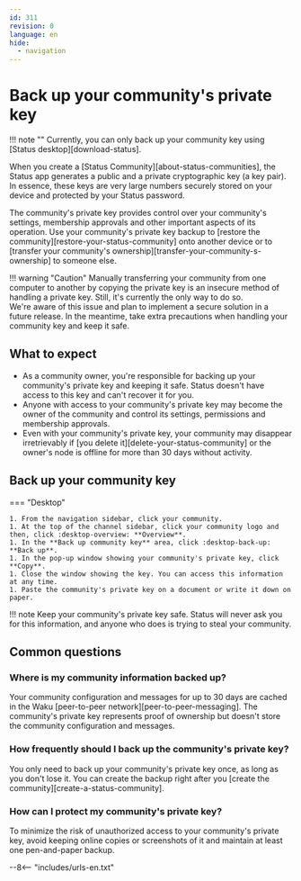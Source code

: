 ```yaml
---
id: 311
revision: 0
language: en
hide:
  - navigation
---
```


# Back up your community's private key

!!! note ""
    Currently, you can only back up your community key using [Status desktop][download-status].

When you create a [Status Community][about-status-communities], the Status app generates a public and a private cryptographic key (a key pair). In essence, these keys are very large numbers securely stored on your device and protected by your Status password.

The community's private key provides control over your community's settings, membership approvals and other important aspects of its operation. Use your community's private key backup to [restore the community][restore-your-status-community] onto another device or to [transfer your community's ownership][transfer-your-community-s-ownership] to someone else.

!!! warning "Caution"
    Manually transferring your community from one computer to another by copying the private key is an insecure method of handling a private key. Still, it's currently the only way to do so.</br>
    We're aware of this issue and plan to implement a secure solution in a future release. In the meantime, take extra precautions when handling your community key and keep it safe.

## What to expect

- As a community owner, you're responsible for backing up your community's private key and keeping it safe. Status doesn't have access to this key and can't recover it for you.
- Anyone with access to your community's private key may become the owner of the community and control its settings, permissions and membership approvals.
- Even with your community's private key, your community may disappear irretrievably if [you delete it][delete-your-status-community] or the owner's node is offline for more than 30 days without activity.

## Back up your community key

=== "Desktop"

    1. From the navigation sidebar, click your community.
    1. At the top of the channel sidebar, click your community logo and then, click :desktop-overview: **Overview**.
    1. In the **Back up community key** area, click :desktop-back-up: **Back up**.
    1. In the pop-up window showing your community's private key, click **Copy**.
    1. Close the window showing the key. You can access this information at any time.
    1. Paste the community's private key on a document or write it down on paper.

!!! note
    Keep your community's private key safe. Status will never ask you for this information, and anyone who does is trying to steal your community.

## Common questions

### Where is my community information backed up?

Your community configuration and messages for up to 30 days are cached in the Waku [peer-to-peer network][peer-to-peer-messaging]. The community's private key represents proof of ownership but doesn't store the community configuration and messages.

### How frequently should I back up the community's private key?
You only need to back up your community's private key once, as long as you don't lose it. You can create the backup right after you [create the community][create-a-status-community].

### How can I protect my community's private key?

To minimize the risk of unauthorized access to your community's private key, avoid keeping online copies or screenshots of it and maintain at least one pen-and-paper backup.

--8<-- "includes/urls-en.txt"
